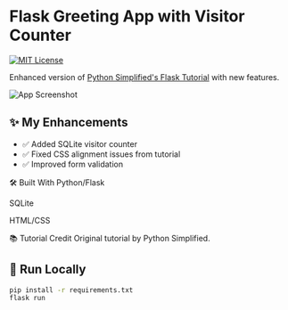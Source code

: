 # Flask Greeting App with Visitor Counter  
[![MIT License](https://img.shields.io/badge/License-MIT-green.svg)](LICENSE)  

Enhanced version of [Python Simplified's Flask Tutorial](https://www.youtube.com/watch?v=6plVs_ytIH8&list=FLUlfchq2F5t_LmXuw1IXbFA&index=2) with new features.  

![App Screenshot](screenshot.png) <!-- Add this line if you have screenshot -->

## ✨ My Enhancements  
- ✅ Added SQLite visitor counter  
- ✅ Fixed CSS alignment issues from tutorial  
- ✅ Improved form validation  

🛠 Built With
Python/Flask

SQLite

HTML/CSS

📚 Tutorial Credit
Original tutorial by Python Simplified.

## 🚀 Run Locally  
```bash  
pip install -r requirements.txt  
flask run  
